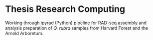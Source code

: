 # Thesis Research Computing
Working through ipyrad (Python) pipeline for RAD-seq assembly and analysis preparation of <em>Q. rubra</em> samples from Harvard Forest and the Arnold Arboretum.

